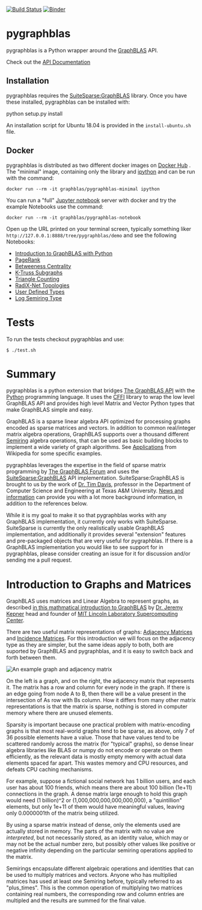 [![Build Status](https://travis-ci.org/michelp/pygraphblas.svg?branch=master)](https://travis-ci.org/michelp/pygraphblas)
[![Binder](https://mybinder.org/badge_logo.svg)](https://mybinder.org/v2/gh/michelp/pygraphblas/v4.0.3?filepath=pygraphblas%2Fdemo%2FIntroduction-to-GraphBLAS-with-Python.ipynb)
<br />
# pygraphblas

pygraphblas is a Python wrapper around the
[GraphBLAS](http://graphblas.org) API.

Check out the [API
Documentation](https://michelp.github.io/pygraphblas/pygraphblas/index.html)

## Installation

pygraphblas requires the
[SuiteSparse:GraphBLAS](http://faculty.cse.tamu.edu/davis/GraphBLAS.html)
library.  Once you have these installed, pygraphblas can be installed
with:

  python setup.py install

An installation script for Ubuntu 18.04 is provided in the `install-ubuntu.sh` file.

## Docker 

pygraphblas is distributed as two different docker images on [Docker
Hub](https://cloud.docker.com/repository/docker/pygraphblas/pygraphblas/general)
.  The "minimal" image, containing only the library and
[ipython](https://ipython.org/) and can be run with the command:

    docker run --rm -it graphblas/pygraphblas-minimal ipython

You can run a "full" [Jupyter notebook](https://jupyter.org/) server
with docker and try the example Notebooks use the command:

    docker run --rm -it graphblas/pygraphblas-notebook

Open up the URL printed on your terminal screen, typically something
liker `http://127.0.0.1:8888/tree/pygraphblas/demo` and see the
following Notebooks:

 - [Introduction to GraphBLAS with Python](./pygraphblas/demo/Introduction-to-GraphBLAS-with-Python.ipynb)
 - [PageRank](./pygraphblas/demo/PageRank.ipynb)
 - [Betweeness Centrality](./pygraphblas/demo/BetweenessCentrality.ipynb)
 - [K-Truss Subgraphs](./pygraphblas/demo/K-Truss.ipynb)
 - [Triangle Counting](./pygraphblas/demo/Triangle-Counting.ipynb)
 - [RadiX-Net Topologies](./pygraphblas/demo/RadiX-Net-with-pygraphblas.ipynb)
 - [User Defined Types](./pygraphblas/demo/User-Defined-Types.ipynb)
 - [Log Semiring Type](./pygraphblas/demo/Log-Semiring.ipynb)

# Tests

To run the tests checkout pygraphblas and use:

    $ ./test.sh

# Summary

pygraphblas is a python extension that bridges [The GraphBLAS
API](http://graphblas.org) with the [Python](https://python.org)
programming language.  It uses the
[CFFI](https://cffi.readthedocs.io/en/latest/) library to wrap the low
level GraphBLAS API and provides high level Matrix and Vector Python
types that make GraphBLAS simple and easy.

GraphBLAS is a sparse linear algebra API optimized for processing
graphs encoded as sparse matrices and vectors.  In addition to common
real/integer matrix algebra operations, GraphBLAS supports over a
thousand different [Semiring](https://en.wikipedia.org/wiki/Semiring)
algebra operations, that can be used as basic building blocks to
implement a wide variety of graph algorithms. See
[Applications](https://en.wikipedia.org/wiki/Semiring#Applications)
from Wikipedia for some specific examples.

pygraphblas leverages the expertise in the field of sparse matrix
programming by [The GraphBLAS Forum](http://graphblas.org) and uses
the
[SuiteSparse:GraphBLAS](http://faculty.cse.tamu.edu/davis/GraphBLAS.html)
API implementation. SuiteSparse:GraphBLAS is brought to us by the work
of [Dr. Tim Davis](http://faculty.cse.tamu.edu/davis/welcome.html),
professor in the Department of Computer Science and Engineering at
Texas A&M University.  [News and
information](http://faculty.cse.tamu.edu/davis/news.html) can provide
you with a lot more background information, in addition to the
references below.

While it is my goal to make it so that pygraphblas works with any
GraphBLAS implementation, it currently only works with SuiteSparse.
SuiteSparse is currently the only realistically usable GraphBLAS
implementation, and additionally it provides several "extension"
features and pre-packaged objects that are very useful for
pygraphblas.  If there is a GraphBLAS implementation you would like to
see support for in pygraphblas, please consider creating an issue for
it for discussion and/or sending me a pull request.

# Introduction to Graphs and Matrices

GraphBLAS uses matrices and Linear Algebra to represent graphs, as
described [in this mathmatical introduction to
GraphBLAS](http://www.mit.edu/~kepner/GraphBLAS/GraphBLAS-Math-release.pdf)
by [Dr. Jeremy Kepner](http://www.mit.edu/~kepner/) head and founder
of [MIT Lincoln Laboratory Supercomputing
Center](http://news.mit.edu/2016/lincoln-laboratory-establishes-supercomputing-center-0511).

There are two useful matrix representations of graphs: [Adjacency
Matrices](https://en.wikipedia.org/wiki/Adjacency_matrix) and
[Incidence Matrices](https://en.wikipedia.org/wiki/Incidence_matrix).
For this introduction we will focus on the adjacency type as they are
simpler, but the same ideas apply to both, both are suported by
GraphBLAS and pygraphblas, and it is easy to switch back and forth
between them.

![An example graph and adjacency matrix](./docs/AdjacencyMatrixBFS.png)

On the left is a graph, and on the right, the adjacency matrix that
represents it. The matrix has a row and column for every node in the
graph.  If there is an edge going from node A to B, then there will be
a value present in the intersection of As row with Bs column.  How it
differs from many other matrix representations is that the matrix is
sparse, nothing is stored in computer memory where there are unused
elements.

Sparsity is important because one practical problem with
matrix-encoding graphs is that most real-world graphs tend to be
sparse, as above, only 7 of 36 possible elements have a value. Those
that have values tend to be scattered randomly across the matrix
(for "typical" graphs), so dense linear algebra libraries like BLAS or
numpy do not encode or operate on them efficiently, as the relevant
data is mostly empty memory with actual data elements spaced far
apart.  This wastes memory and CPU resources, and defeats CPU caching
mechanisms.

For example, suppose a fictional social network has 1 billion users,
and each user has about 100 friends, which means there are about 100
billion (1e+11) connections in the graph.  A dense matrix large enough
to hold this graph would need (1 billion)^2 or
(1,000,000,000,000,000,000), a "quintillion" elements, but only 1e+11
of them would have meaningful values, leaving only 0.0000001th of the
matrix being utilized.

By using a sparse matrix instead of dense, only the elements used are
actually stored in memory. The parts of the matrix with no value are
*interpreted*, but not necessarily stored, as an identity value, which
may or may not be the actual number zero, but possibly other values
like positive or negative infinity depending on the particular
semiring operations applied to the matrix.

Semirings encapsulate different algebraic operations and identities
that can be used to multiply matrices and vectors.  Anyone who has
multiplied matrices has used at least one Semiring before, typically
referred to as "plus_times".  This is the common operation of
multiplying two matrices containing real numbers, the corresponding row
and column entries are multipled and the results are summed for the
final value.
